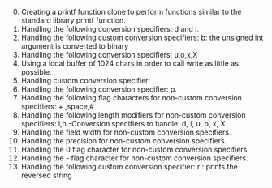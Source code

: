 0. Creating a printf function clone to perform functions similar to the standard library printf function.
1. Handling the following conversion specifiers: d and i.
2. Handling the following custom conversion specifiers:
    b: the unsigned int argument is converted to binary
3. Handling the following conversion specifiers: u,o,x,X
4. Using a local buffer of 1024 chars in order to call write as little as possible.
5. Handling custom conversion specifier:
6. Handling the following conversion specifier: p.
7. Handling the following flag characters for non-custom conversion specifiers: + ,space,#
8. Handling the following length modifiers for non-custom conversion specifiers: l,h
     -Conversion specifiers to handle: d, i, u, o, x, X
9. Handling the field width for non-custom conversion specifiers.
10. Handling the precision for non-custom conversion specifiers.
11. Handling the 0 flag character for non-custom conversion specifiers
12. Handling the - flag character for non-custom conversion specifiers.
13. Handling the following custom conversion specifier:
      r : prints the reversed string